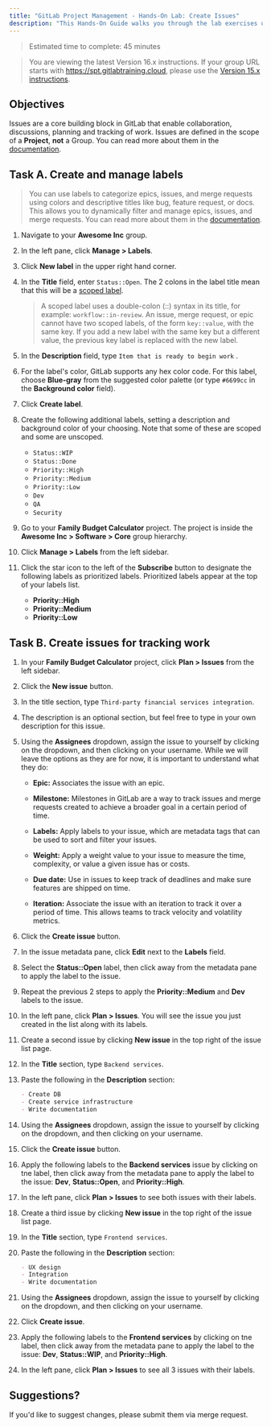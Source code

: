 ```yaml
---
title: "GitLab Project Management - Hands-On Lab: Create Issues"
description: "This Hands-On Guide walks you through the lab exercises used in the GitLab Project Management course."
---
```


> Estimated time to complete: 45 minutes

> You are viewing the latest Version 16.x instructions. If your group URL starts with https://spt.gitlabtraining.cloud, please use the [Version 15.x instructions](https://gitlab.com/gitlab-com/content-sites/handbook/-/blob/d14ee71aeac2054c72ce96e8b35ba2511f86a7ca/content/handbook/customer-success/professional-services-engineering/education-services/gitlabpmhandsonlab4.md).

## Objectives

Issues are a core building block in GitLab that enable collaboration, discussions, planning and tracking of work. Issues are defined in the scope of a **Project**, **not** a Group. You can read more about them in the [documentation](https://docs.gitlab.com/ee/user/project/issues/).

## Task A. Create and manage labels

> You can use labels to categorize epics, issues, and merge requests using colors and descriptive titles like bug, feature request, or docs. This allows you to dynamically filter and manage epics, issues, and merge requests. You can read more about them in the [documentation](https://docs.gitlab.com/ee/user/project/labels.html).

1. Navigate to your **Awesome Inc** group.

1. In the left pane, click **Manage > Labels**.

1. Click **New label** in the upper right hand corner.

1. In the **Title** field, enter `Status::Open`. The 2 colons in the label title mean that this will be a [scoped label](https://docs.gitlab.com/ee/user/project/labels.html#scoped-labels).

    > A scoped label uses a double-colon (::) syntax in its title, for example: `workflow::in-review`. An issue, merge request, or epic cannot have two scoped labels, of the form `key::value`, with the same key. If you add a new label with the same key but a different value, the previous key label is replaced with the new label.

1. In the **Description** field, type `Item that is ready to begin work` .

1. For the label's color, GitLab supports any hex color code. For this label, choose **Blue-gray** from the suggested color palette (or type `#6699cc` in the **Background color** field).

1. Click **Create label**.

1. Create the following additional labels, setting a description and background color of your choosing. Note that some of these are scoped and some are unscoped.
    - `Status::WIP`
    - `Status::Done`
    - `Priority::High`
    - `Priority::Medium`
    - `Priority::Low`
    - `Dev`
    - `QA`
    - `Security`

1. Go to your **Family Budget Calculator** project. The project is inside the **Awesome Inc > Software > Core** group hierarchy.

1. Click **Manage > Labels** from the left sidebar.

1. Click the star icon to the left of the **Subscribe** button to designate the following labels as prioritized labels. Prioritized labels appear at the top of your labels list.

     - **Priority::High**
     - **Priority::Medium**
     - **Priority::Low**

## Task B. Create issues for tracking work

1. In your **Family Budget Calculator** project, click **Plan > Issues** from the left sidebar.

1. Click the **New issue** button.

1. In the title section, type `Third-party financial services integration`.

1. The description is an optional section, but feel free to type in your own description for this issue.

1. Using the **Assignees** dropdown, assign the issue to yourself by clicking on the dropdown, and then clicking on your username. While we will leave the options as they are for now, it is important to understand what they do:

    - **Epic:** Associates the issue with an epic.

    - **Milestone:** Milestones in GitLab are a way to track issues and merge requests created to achieve a broader goal in a certain period of time.

    - **Labels:** Apply labels to your issue, which are metadata tags that can be used to sort and filter your issues.

    - **Weight:** Apply a weight value to your issue to measure the time, complexity, or value a given issue has or costs.

    - **Due date:** Use in issues to keep track of deadlines and make sure features are shipped on time.

    - **Iteration:** Associate the issue with an iteration to track it over a period of time. This allows teams to track velocity and volatility metrics.

1. Click the **Create issue** button.

1. In the issue metadata pane, click **Edit** next to the **Labels** field.

1. Select the **Status::Open** label, then click away from the metadata pane to apply the label to the issue.

1. Repeat the previous 2 steps to apply the **Priority::Medium** and **Dev** labels to the issue.

1. In the left pane, click **Plan > Issues**. You will see the issue you just created in the list along with its labels.

1. Create a second issue by clicking **New issue** in the top right of the issue list page.

1. In the **Title** section, type `Backend services`.

1. Paste the following in the **Description** section:

    ```markdown
    - Create DB
    - Create service infrastructure
    - Write documentation
    ```

1. Using the **Assignees** dropdown, assign the issue to yourself by clicking on the dropdown, and then clicking on your username.

1. Click the **Create issue** button.

1. Apply the following labels to the **Backend services** issue by clicking on tne label, then click away from the metadata pane to apply the label to the issue: **Dev**, **Status::Open**, and **Priority::High**.

1. In the left pane, click **Plan > Issues** to see both issues with their labels.

1. Create a third issue by clicking **New issue** in the top right of the issue list page.

1. In the **Title** section, type `Frontend services`.

1. Paste the following in the **Description** section:

    ```markdown
    - UX design
    - Integration
    - Write documentation
    ```

1. Using the **Assignees** dropdown, assign the issue to yourself by clicking on the dropdown, and then clicking on your username.

1. Click **Create issue**.

1.  Apply the following labels to the **Frontend services** by clicking on tne label, then click away from the metadata pane to apply the label to the issue: **Dev**, **Status::WIP**, and **Priority::High**.

1. In the left pane, click **Plan > Issues** to see all 3 issues with their labels.

## Suggestions?

If you'd like to suggest changes, please submit them via merge request.
